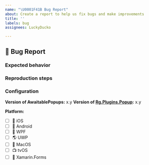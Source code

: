 ```yaml
---
name: "\U0001F41B Bug Report"
about: Create a report to help us fix bugs and make improvements
title: ''
labels: bug
assignees: LuckyDucko

---
```


## 🐛 Bug Report

<!--- Summary description of the bug --->

### Expected behavior

### Reproduction steps

### Configuration

**Version of AwaitablePopups:** x.y
**Version of [Rg.Plugins.Popup](https://github.com/rotorgames/Rg.Plugins.Popup):** x.y

**Platform:** 
- [ ] :iphone: iOS
- [ ] :robot: Android
- [ ] :checkered_flag: WPF
- [ ] :earth_americas: UWP
- [ ] :apple: MacOS
- [ ] :tv: tvOS
- [ ] :monkey: Xamarin.Forms
